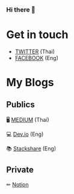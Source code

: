 ### Hi there 👋

<!--
**nitikornchumnankul/nitikornchumnankul** is a ✨ _special_ ✨ repository because its `README.md` (this file) appears on your GitHub profile.

Here are some ideas to get you started:

- 🔭 I’m currently working on ...
- 🌱 I’m currently learning ...
- 👯 I’m looking to collaborate on ...
- 🤔 I’m looking for help with ...
- 💬 Ask me about ...
- 📫 How to reach me: ...
- 😄 Pronouns: ...
- ⚡ Fun fact: ...
-->




# Get in touch
 - [TWITTER](https://twitter.com/Nitikorn_SUT) (Thai)
 - [FACEBOOK](https://web.facebook.com/profile.php?id=100001174089600&fref=comp) (Eng)
 
# My Blogs
## Publics
🖥 [MEDIUM](https://medium.com/@nitikornchumnankul_93990) (Thai)

💻 [Dev.io](https://dev.to/nitikornchumnankul) (Eng)

📚 [Stackshare](https://stackshare.io/nitikornchumnankul) (Eng)
## Private
✏ [Notion](https://www.notion.so/Life-Wiki-a133ae2d0ece4c519b1fd14da060a550)
 
